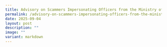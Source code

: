 ```yaml
---
title: Advisory on Scammers Impersonating Officers from the Ministry of Law
permalink: /advisory-on-scammers-impersonating-officers-from-the-ministry-of-law/
date: 2025-09-04
layout: post
description: ""
image: ""
variant: markdown
---
```

